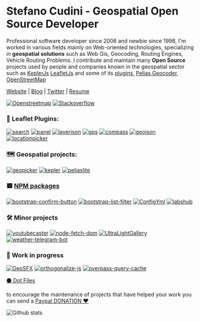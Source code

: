 # Stefano Cudini - Geospatial Open Source Developer

Professional software developer since 2006 and newbie since 1998, I'm worked in various fields mainly
on Web-oriented technologies, specializing in **geospatial solutions**
such as Web Gis, Geocoding, Routing Engines, Vehicle Routing Problems.
I contribute and maintain many **Open Source** projects used by people and companies known in the geospatial sector such as [KeplerJs](https://kepler.opengeo.tech/) [LeafletJs](https://leafletjs.com/) and some of its [plugins](https://opengeo.tech/maps/), [Pelias Geocoder](https://pelias.io/), [OpenStreetMap](https://osm.org/)

[Website](https://opengeo.tech/) | [Blog](https://stefcud.medium.com) | [Twitter](https://twitter.com/intent/follow?screen_name=zakis) | [Resume](http://stefanocudini.github.io/stefanocudini/)

[![Openstreetmap](https://img.shields.io/badge/Openstreetmap-+3k-brightgreen?style=social&logo=Openstreetmap)](https://osm.org/user/StefanoCudini)
[![Stackoverflow](https://img.shields.io/badge/Stackoverflow-+2k-brightgreen?style=social&logo=stackoverflow)](https://stackoverflow.com/users/526444/stefcud?tab=profile)

### 🍃 Leaflet Plugins:

[![search](https://img.shields.io/github/stars/stefanocudini/leaflet-search?style=social&label=Search)](https://github.com/stefanocudini/leaflet-search) 
[![panel](https://img.shields.io/github/stars/stefanocudini/leaflet-panel-layers?style=social&label=Panel-Layers)](https://github.com/stefanocudini/leaflet-panel-layers) 
[![layerjson](https://img.shields.io/github/stars/stefanocudini/leaflet-layerjson?style=social&label=LayerJson)](https://github.com/stefanocudini/leaflet-layerjson) 
[![gps](https://img.shields.io/github/stars/stefanocudini/leaflet-gps?style=social&label=Gps)](https://github.com/stefanocudini/leaflet-gps) 
[![compass](https://img.shields.io/github/stars/stefanocudini/leaflet-compass?style=social&label=Compass)](https://github.com/stefanocudini/leaflet-compass) 
[![geojson](https://img.shields.io/github/stars/stefanocudini/leaflet-geojson-selector?style=social&label=Geojson-Selector)](https://github.com/stefanocudini/leaflet-geojson-selector) 
[![locationpicker](https://img.shields.io/github/stars/stefanocudini/leaflet-locationpicker?style=social&label=LocationPicker)](https://github.com/stefanocudini/leaflet-locationpicker) 

### 🗺️ Geospatial projects:
[![geopicker](https://img.shields.io/github/stars/opengeo-tech/geopicker?style=social&label=GeoPicker)](https://github.com/opengeo-tech/geopicker) 
[![kepler](https://img.shields.io/github/stars/keplerjs/kepler?style=social&label=KeplerJs)](https://github.com/keplerjs) 
[![peliaslite](https://img.shields.io/github/stars/stefanocudini/peliaslite?style=social&label=PeliasLite)](https://github.com/stefanocudini/peliaslite)

### 🟥 [NPM packages](https://www.npmjs.com/~stefcud)
[![bootstrap-confirm-button](https://img.shields.io/github/stars/stefanocudini/bootstrap-confirm-button?style=social&label=bootstrap-confirm-button)](https://github.com/stefanocudini/bootstrap-confirm-button) 
[![bootstrap-list-filter](https://img.shields.io/github/stars/stefanocudini/bootstrap-list-filter?style=social&label=bootstrap-list-filter)](https://github.com/stefanocudini/bootstrap-list-filter) 
[![ConfigYml](https://img.shields.io/github/stars/stefanocudini/configYml?style=social&label=ConfigYml)](https://github.com/stefanocudini/configYml) 
[![labshub](https://img.shields.io/github/stars/stefanocudini/labshub?style=social&label=labshub)](https://github.com/stefanocudini/labshub) 

### 🛠 Minor projects
[![youtubecaster](https://img.shields.io/github/stars/stefanocudini/youtubecaster?style=social&label=YoutubeCaster)](https://github.com/stefanocudini/youtubecaster) 
[![node-fetch-dom](https://img.shields.io/github/stars/stefanocudini/node-fetch-dom?style=social&label=FetchDom)](https://github.com/stefanocudini/node-fetch-dom) 
[![UltraLightGallery](https://img.shields.io/github/stars/stefanocudini/UltraLightGallery?style=social&label=UltraLightGallery)](https://github.com/stefanocudini/UltraLightGallery) 
[![weather-telegram-bot](https://img.shields.io/github/stars/stefanocudini/weather-telegram-bot?style=social&label=weather-telegram-bot)](https://github.com/stefanocudini/weather-telegram-bot) 

### 🚧 Work in progress
[![GeoSFX](https://img.shields.io/github/stars/stefanocudini/GeoSFX?style=social&label=GeoSFX)](https://github.com/stefanocudini/GeoSFX) 
[![orthogonalize-js](https://img.shields.io/github/stars/stefanocudini/orthogonalize-js?style=social&label=OrthogonalizeJs)](https://github.com/stefanocudini/orthogonalize-js) 
[![overpass-query-cache](https://img.shields.io/github/stars/stefanocudini/overpass-query-cache?style=social&label=OverpassQueryCache)](https://github.com/stefanocudini/overpass-query-cache) 

[ ⚫️ Dot Files](https://github.com/stefanocudini/dotfiles)

to encourage the maintenance of projects that have helped your work you can send a [Paypal DONATION ❤️](https://www.paypal.me/stefanocudini)

![Github stats](https://github-readme-stats.vercel.app/api?username=stefanocudini&theme=graywhite&hide_border=true&custom_title=Activity%20stats)
